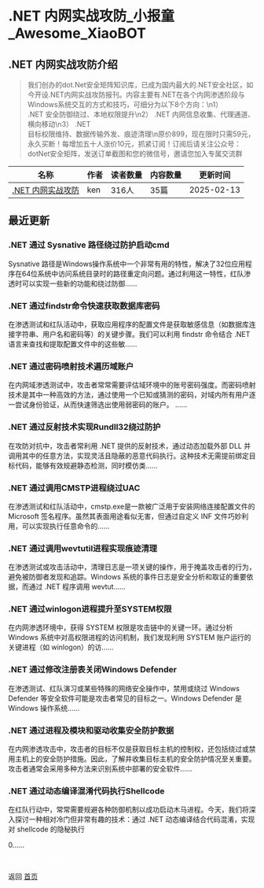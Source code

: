 # .NET 内网实战攻防_小报童_Awesome_XiaoBOT

## .NET 内网实战攻防介绍
> 我们创办的dot.Net安全矩阵知识库，已成为国内最大的.NET安全社区，如今开设.NET内网实战攻防报刊。内容主要有.NET在各个内网渗透阶段与Windows系统交互的方式和技巧，可细分为以下8个方向：\n1）  
.NET 安全防御绕过、本地权限提升\n2） .NET 内网信息收集、代理通道、横向移动\n3） .NET  
目标权限维持、数据传输外发、痕迹清理\n原价899，现在限时只需59元，永久买断！每增加五十人涨价10元，抓紧订阅！订阅后请关注公众号：dotNet安全矩阵，发送订单截图和您的微信号，邀请您加入专属交流群  
  


|名称|作者|读者数量|内容数量|更新时间|
|---|---|---|---|---|
|[.NET 内网实战攻防](https://xiaobot.net/p/dotNetAttack?refer=0b133df9-27dc-423b-8101-639049001c13)|ken|316人|35篇|2025-02-13|

## 最近更新
### .NET 通过 Sysnative 路径绕过防护启动cmd

Sysnative
路径是Windows操作系统中一个非常有用的特性，解决了32位应用程序在64位系统中访问系统目录时的路径重定向问题。通过利用这一特性，红队渗透时可以实现一些新的功能和绕过防御......

### .NET 通过findstr命令快速获取数据库密码

在渗透测试和红队活动中，获取应用程序的配置文件是获取敏感信息（如数据库连接字符串、用户名和密码等）的关键步骤。我们可以利用 findstr 命令结合
.NET 语言来查找和提取配置文件中的这些敏......

### .NET 通过密码喷射技术遍历域账户

在内网域渗透测试中，攻击者常常需要评估域环境中的账号密码强度。而密码喷射技术是其中一种高效的方法，通过使用一个已知或猜测的密码，对域内所有用户逐一尝试身份验证，从而快速筛选出使用弱密码的账户。
......

### .NET 通过反射技术实现Rundll32绕过防护

在攻防对抗中，攻击者常利用 .NET 提供的反射技术，通过动态加载外部 DLL
并调用其中的任意方法，实现灵活且隐蔽的恶意代码执行。这种技术无需提前绑定目标代码，能够有效规避静态检测，同时模仿类......

### .NET 通过调用CMSTP进程绕过UAC

在渗透测试和红队活动中，cmstp.exe是一款被广泛用于安装网络连接配置文件的 Microsoft 签名程序。虽然其表面用途看似无害，但通过自定义 INF
文件巧妙利用，可以实现执行任意命令的......

### .NET 通过调用wevtutil进程实现痕迹清理

在渗透测试或攻击活动中，清理日志是一项关键的操作，用于掩盖攻击者的行为，避免被防御者发现和追踪。Windows
系统的事件日志是安全分析和取证的重要依据，而通过 .NET 程序调用 wevtut......

### .NET 通过winlogon进程提升至SYSTEM权限

在内网渗透环境中，获得 SYSTEM 权限是攻击链中的关键一环。通过分析 Windows 系统中对高权限进程的访问机制，我们发现利用 SYSTEM
账户运行的关键进程（如 winlogon）的访......

### .NET 通过修改注册表关闭Windows Defender

在渗透测试、红队演习或某些特殊的网络安全操作中，禁用或绕过 Windows Defender 等安全软件可能是攻击者常见的目标之一。Windows
Defender 是 Windows 操作系统......

### .NET 通过进程及模块和驱动收集安全防护数据

在内网渗透攻击中，攻击者的目标不仅是获取目标主机的控制权，还包括绕过或禁用主机上的安全防护措施。因此，了解并收集目标主机的安全防护情况至关重要。攻击者通常会采用多种方法来识别系统中部署的安全软件......

### .NET 通过动态编译混淆代码执行Shellcode

在红队行动中，常常需要规避各种防御机制以成功启动木马进程。今天，我们将深入探讨一种相对冷门但非常有趣的技术：通过 .NET 动态编译结合代码混淆，实现对
shellcode 的隐秘执行

0......


<a href="https://github.com/Reno9527/awesome-xiaobot" style="color: white; text-decoration: none;">awesome-xiaobot</a>

返回 [首页](../README.md)
